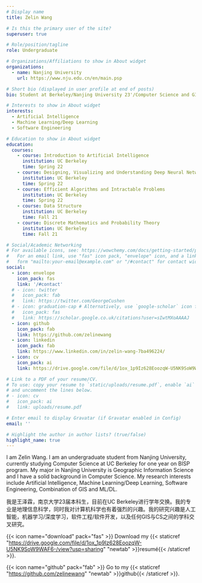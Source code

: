 ```yaml
---
# Display name
title: Zelin Wang

# Is this the primary user of the site?
superuser: true

# Role/position/tagline
role: Undergraduate

# Organizations/Affiliations to show in About widget
organizations:
  - name: Nanjing University
    url: https://www.nju.edu.cn/en/main.psp

# Short bio (displayed in user profile at end of posts)
bio: Student at Berkeley/Nanjing University 23'/Computer Science and GIS

# Interests to show in About widget
interests:
  - Artificial Intelligence
  - Machine Learning/Deep Learning
  - Software Engineering

# Education to show in About widget
education:
  courses:
    - course: Introduction to Artificial Intelligence
      institution: UC Berkeley
      time: Spring 22
    - course: Designing, Visualizing and Understanding Deep Neural Networks
      institution: UC Berkeley
      time: Spring 22
    - course: Efficient Algorithms and Intractable Problems
      institution: UC Berkeley
      time: Spring 22
    - course: Data Structure
      institution: UC Berkeley
      time: Fall 21
    - course: Discrete Mathematics and Probability Theory
      institution: UC Berkeley
      time: Fall 21

# Social/Academic Networking
# For available icons, see: https://wowchemy.com/docs/getting-started/page-builder/#icons
#   For an email link, use "fas" icon pack, "envelope" icon, and a link in the
#   form "mailto:your-email@example.com" or "/#contact" for contact widget.
social:
  - icon: envelope
    icon_pack: fas
    link: '/#contact'
  # - icon: twitter
  #   icon_pack: fab
  #   link: https://twitter.com/GeorgeCushen
  # - icon: graduation-cap # Alternatively, use `google-scholar` icon from `ai` icon pack
  #   icon_pack: fas
  #   link: https://scholar.google.co.uk/citations?user=sIwtMXoAAAAJ
  - icon: github
    icon_pack: fab
    link: https://github.com/zelinewang
  - icon: linkedin
    icon_pack: fab
    link: https://www.linkedin.com/in/zelin-wang-7ba496224/
  - icon: cv
    icon_pack: ai
    link: https://drive.google.com/file/d/1ox_1p9Iz628EoozqW-U5NK9SoW9WAF6-/view?usp=sharing

# Link to a PDF of your resume/CV.
# To use: copy your resume to `static/uploads/resume.pdf`, enable `ai` icons in `params.toml`,
# and uncomment the lines below.
# - icon: cv
#   icon_pack: ai
#   link: uploads/resume.pdf

# Enter email to display Gravatar (if Gravatar enabled in Config)
email: ''

# Highlight the author in author lists? (true/false)
highlight_name: true
---
```


I am Zelin Wang. I am an undergraduate student from Nanjing University, currently studying Computer Science at UC Berkeley for one year on BISP program. My major in Nanjing University is Geographic Information Science and I have a solid background in Computer Science. My research interests include Artificial Intelligence, Machine Learning/Deep Learning, Software Engineering, Combination of GIS and ML/DL.

我是王泽霖，南京大学23届本科生，目前在UC Berkeley进行学年交换。我的专业是地理信息科学，同时我对计算机科学也有着强烈的兴趣。我的研究兴趣是人工智能，机器学习/深度学习，软件工程/软件开发，以及任何GIS与CS之间的学科交叉研究。

{{< icon name="download" pack="fas" >}} Download my {{< staticref "https://drive.google.com/file/d/1ox_1p9Iz628EoozqW-U5NK9SoW9WAF6-/view?usp=sharing" "newtab" >}}resumé{{< /staticref >}}.

{{< icon name="github" pack="fab" >}} Go to my {{< staticref "https://github.com/zelinewang" "newtab" >}}github{{< /staticref >}}.
